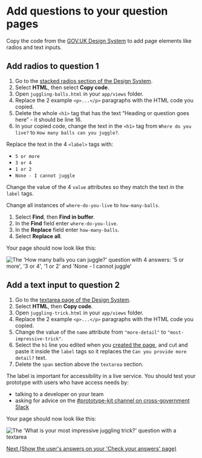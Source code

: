 # Add questions to your question pages

Copy the code from the [GOV.UK Design System](https://design-system.service.gov.uk/) to add page elements like radios and text inputs.

## Add radios to question 1

1. Go to the [stacked radios section of the Design System](https://design-system.service.gov.uk/components/radios/#stacked-radios).
2. Select **HTML**, then select **Copy code**.
3. Open `juggling-balls.html` in your `app/views` folder.
4. Replace the 2 example `<p>...</p>` paragraphs with the HTML code you copied.
5. Delete the whole `<h1>` tag that has the text “Heading or question goes here” - it should be line 16.
6. In your copied code, change the text in the `<h1>` tag from `Where do you live?` to `How many balls can you juggle?`.

Replace the text in the 4 `<label>` tags with:

- `5 or more`
- `3 or 4`
- `1 or 2`
- `None - I cannot juggle`

Change the value of the 4 `value` attributes so they match the text in the `label` tags.

Change all instances of `where-do-you-live` to `how-many-balls`.

1. Select **Find**, then **Find in buffer**.
2. In the **Find** field enter `where-do-you-live`.
3. In the **Replace** field enter `how-many-balls`.
4. Select **Replace all**.

Your page should now look like this:

![The 'How many balls you can juggle?' question with 4 answers: '5 or more', '3 or 4', '1 or 2' and 'None - I cannot juggle'](/public/images/docs/prototype-kit-tutorial-question-1.png)

## Add a text input to question 2

1. Go to the [textarea page of the Design System](https://design-system.service.gov.uk/components/textarea/).
2. Select **HTML**, then **Copy code**.
3. Open `juggling-trick.html` in your `app/views` folder.
4. Replace the 2 example `<p>...</p>` paragraphs with the HTML code you copied.
5. Change the value of the `name` attribute from `"more-detail"` to `"most-impressive-trick"`.
6. Select the `h1` line you edited when you [created the page](create-pages#question-pages), and cut and paste it inside the `label` tags so it replaces the `Can you provide more detail?` text.
7. Delete the `span` section above the `textarea` section.

The label is important for accessibility in a live service. You should test your prototype with users who have access needs by:

- talking to a developer on your team
- asking for advice on the [#prototype-kit channel on cross-government Slack](https://ukgovernmentdigital.slack.com/app_redirect?channel=prototype-kit)

Your page should now look like this:

![The 'What is your most impressive juggling trick?' question with a textarea](/public/images/docs/prototype-kit-tutorial-question-2.png)

[Next (Show the user's answers on your 'Check your answers' page)](show-users-answers)
